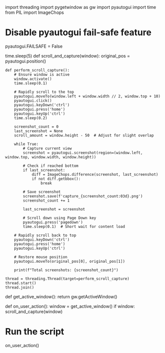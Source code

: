 import threading
import pygetwindow as gw
import pyautogui
import time
from PIL import ImageChops

# Disable pyautogui fail-safe feature
pyautogui.FAILSAFE = False

time.sleep(5)
def scroll_and_capture(window):
    original_pos = pyautogui.position()
    
    def perform_scroll_capture():
        # Ensure window is active
        window.activate()
        time.sleep(0.1)

        # Rapidly scroll to the top
        pyautogui.moveTo(window.left + window.width // 2, window.top + 10)
        pyautogui.click()
        pyautogui.keyDown('ctrl')
        pyautogui.press('home')
        pyautogui.keyUp('ctrl')
        time.sleep(0.2)

        screenshot_count = 0
        last_screenshot = None
        scroll_amount = window.height - 50  # Adjust for slight overlap

        while True:
            # Capture current view
            screenshot = pyautogui.screenshot(region=(window.left, window.top, window.width, window.height))
            
            # Check if reached bottom
            if last_screenshot:
                diff = ImageChops.difference(screenshot, last_screenshot)
                if not diff.getbbox():
                    break

            # Save screenshot
            screenshot.save(f'capture_{screenshot_count:03d}.png')
            screenshot_count += 1

            last_screenshot = screenshot

            # Scroll down using Page Down key
            pyautogui.press('pagedown')
            time.sleep(0.1)  # Short wait for content load

        # Rapidly scroll back to top
        pyautogui.keyDown('ctrl')
        pyautogui.press('home')
        pyautogui.keyUp('ctrl')

        # Restore mouse position
        pyautogui.moveTo(original_pos[0], original_pos[1])

        print(f"Total screenshots: {screenshot_count}")

    thread = threading.Thread(target=perform_scroll_capture)
    thread.start()
    thread.join()

def get_active_window():
    return gw.getActiveWindow()

def on_user_action():
    window = get_active_window()
    if window:
        scroll_and_capture(window)

# Run the script
on_user_action()
